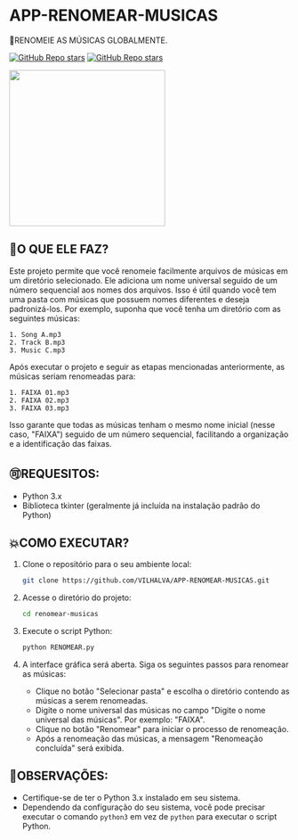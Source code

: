 # APP-RENOMEAR-MUSICAS
🎈RENOMEIE AS MÚSICAS GLOBALMENTE.

[![GitHub Repo stars](https://img.shields.io/badge/VILHALVA-GITHUB-03A9F4?logo=github)](https://github.com/VILHALVA)
[![GitHub Repo stars](https://img.shields.io/badge/MEUS-CURSOS-03A9F4?logo=github)](https://github.com/VILHALVA?tab=repositories&q=CURSO&type=public&language=&sort=)

<img src="https://3.bp.blogspot.com/-wa5p691bnfM/XLHzMuTsZRI/AAAAAAAALCQ/_DHUH2dpmhcR7LrvsUCbCNw8qf2EC6bEQCLcBGAs/s1600/Rename.png" align="center" width="280"> <br>

## 🤎O QUE ELE FAZ?
Este projeto permite que você renomeie facilmente arquivos de músicas em um diretório selecionado. Ele adiciona um nome universal seguido de um número sequencial aos nomes dos arquivos. Isso é útil quando você tem uma pasta com músicas que possuem nomes diferentes e deseja padronizá-los.
Por exemplo, suponha que você tenha um diretório com as seguintes músicas:
```
1. Song A.mp3
2. Track B.mp3
3. Music C.mp3
```

Após executar o projeto e seguir as etapas mencionadas anteriormente, as músicas seriam renomeadas para:
```
1. FAIXA 01.mp3
2. FAIXA 02.mp3
3. FAIXA 03.mp3
```

Isso garante que todas as músicas tenham o mesmo nome inicial (nesse caso, "FAIXA") seguido de um número sequencial, facilitando a organização e a identificação das faixas.

## 🉑REQUESITOS:
* Python 3.x
* Biblioteca tkinter (geralmente já incluída na instalação padrão do Python)

## 💥COMO EXECUTAR?
1. Clone o repositório para o seu ambiente local:
   ```bash
   git clone https://github.com/VILHALVA/APP-RENOMEAR-MUSICAS.git
   ```

2. Acesse o diretório do projeto:
   ```bash
   cd renomear-musicas
   ```
   
3. Execute o script Python:
   ```bash
   python RENOMEAR.py
   ```

4. A interface gráfica será aberta. Siga os seguintes passos para renomear as músicas:
   - Clique no botão "Selecionar pasta" e escolha o diretório contendo as músicas a serem renomeadas.
   - Digite o nome universal das músicas no campo "Digite o nome universal das músicas". Por exemplo: "FAIXA".
   - Clique no botão "Renomear" para iniciar o processo de renomeação.
   - Após a renomeação das músicas, a mensagem "Renomeação concluída" será exibida.

## 💝OBSERVAÇÕES:

- Certifique-se de ter o Python 3.x instalado em seu sistema.
- Dependendo da configuração do seu sistema, você pode precisar executar o comando `python3` em vez de `python` para executar o script Python.
